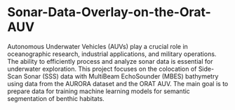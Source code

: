 # Sonar-Data-Overlay-on-the-Orat-AUV

Autonomous Underwater Vehicles (AUVs) play a crucial role in oceanographic research, industrial applications, and military operations. The ability to efficiently process and analyze sonar data is essential for underwater exploration. This project focuses on the colocation of Side-Scan Sonar (SSS) data with MultiBeam EchoSounder (MBES) bathymetry using data from the AURORA dataset and the ORAT AUV. The main goal is to prepare data for training machine learning models for semantic segmentation of benthic habitats.
